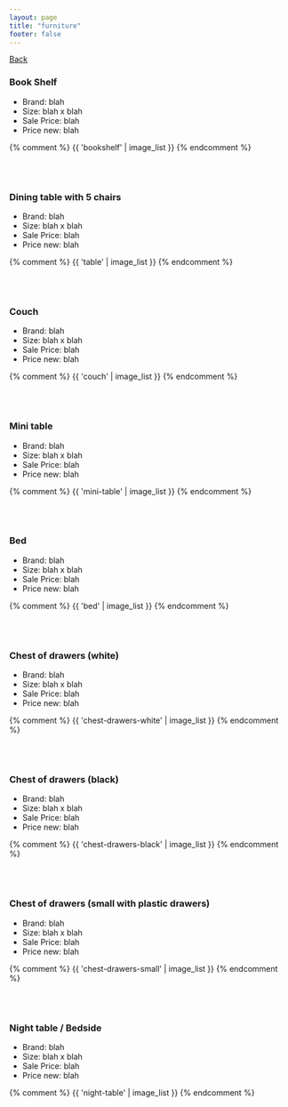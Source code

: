 ```yaml
---
layout: page
title: "furniture"
footer: false
---
```

<a href="/sale-house-stuff">Back</a>

<h3>Book Shelf</h3>

* Brand: blah
* Size: blah x blah
* Sale Price: blah
* Price new: blah

{% comment %} 
{{ 'bookshelf' | image_list }}
{% endcomment %}

<br/>
<br/>

<h3>Dining table with 5 chairs</h3>

* Brand: blah
* Size: blah x blah
* Sale Price: blah
* Price new: blah

{% comment %} 
{{ 'table' | image_list }}
{% endcomment %}

<br/>
<br/>

<h3>Couch</h3>

* Brand: blah
* Size: blah x blah
* Sale Price: blah
* Price new: blah

{% comment %} 
{{ 'couch' | image_list }}
{% endcomment %}

<br/>
<br/>

<h3>Mini table</h3>

* Brand: blah
* Size: blah x blah
* Sale Price: blah
* Price new: blah

{% comment %} 
{{ 'mini-table' | image_list }}
{% endcomment %}

<br/>
<br/>

<h3>Bed</h3>

* Brand: blah
* Size: blah x blah
* Sale Price: blah
* Price new: blah

{% comment %} 
{{ 'bed' | image_list }}
{% endcomment %}

<br/>
<br/>

<h3>Chest of drawers (white)</h3>

* Brand: blah
* Size: blah x blah
* Sale Price: blah
* Price new: blah

{% comment %} 
{{ 'chest-drawers-white' | image_list }}
{% endcomment %}

<br/>
<br/>

<h3>Chest of drawers (black)</h3>

* Brand: blah
* Size: blah x blah
* Sale Price: blah
* Price new: blah

{% comment %} 
{{ 'chest-drawers-black' | image_list }}
{% endcomment %}

<br/>
<br/>

<h3>Chest of drawers (small with plastic drawers)</h3>

* Brand: blah
* Size: blah x blah
* Sale Price: blah
* Price new: blah

{% comment %} 
{{ 'chest-drawers-small' | image_list }}
{% endcomment %}

<br/>
<br/>

<h3>Night table / Bedside</h3>

* Brand: blah
* Size: blah x blah
* Sale Price: blah
* Price new: blah

{% comment %} 
{{ 'night-table' | image_list }}
{% endcomment %}